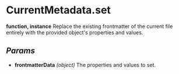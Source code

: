# CurrentMetadata.set
**function, instance**
Replace the existing frontmatter of the current file entirely with the provided object's properties and values.
## *Params*
- **frontmatterData** *(object)* The properties and values to set.